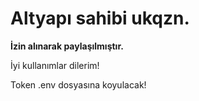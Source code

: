 # Altyapı sahibi **ukqzn**.

**İzin alınarak paylaşılmıştır.**

İyi kullanımlar dilerim!

Token .env dosyasına koyulacak!


